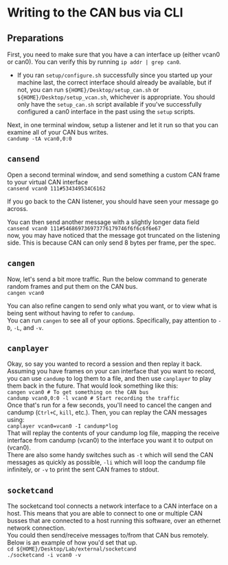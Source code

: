 # Writing to the CAN bus via CLI  
## Preparations  
First, you need to make sure that you have a can interface up (either vcan0 or can0).  You can verify this by running `ip addr | grep can0`.  
* If you ran `setup/configure.sh` successfully since you started up your machine last, the correct interface should already be available, but if not, you can run `${HOME}/Desktop/setup_can.sh` or `${HOME}/Desktop/setup_vcan.sh`, whichever is appropriate.  You should only have the `setup_can.sh` script available if you've successfully configured a can0 interface in the past using the `setup` scripts.  

Next, in one terminal window, setup a listener and let it run so that you can examine all of your CAN bus writes.  
`candump -tA vcan0,0:0`  

## `cansend`  
Open a second terminal window, and send something a custom CAN frame to your virtual CAN interface  
`cansend vcan0 111#534349534C6162`  
  
If you go back to the CAN listener, you should have seen your message go across.  
  
You can then send another message with a slightly longer data field  
`cansend vcan0 111#546869736973776179746f6f6c6f6e67`  
now, you may have noticed that the message got truncated on the listening side.  This is because CAN can only send 8 bytes per frame, per the spec.  
  
## `cangen`  
Now, let's send a bit more traffic.  Run the below command to generate random frames and put them on the CAN bus.  
`cangen vcan0`  
  
You can also refine cangen to send only what you want, or to view what is being sent without having to refer to `candump`.  
You can run `cangen` to see all of your options.  Specifically, pay attention to `-D`, `-L`, and `-v`.  
  
## `canplayer`  
Okay, so say you wanted to record a session and then replay it back.  Assuming you have frames on your can interface that you want to record, you can use `candump` to log them to a file, and then use `canplayer` to play them back in the future.  That would look something like this:  
`cangen vcan0 # To get something on the CAN bus`  
`candump vcan0,0:0 -l vcan0 # Start recording the traffic`  
Once that's run for a few seconds, you'll need to cancel the cangen and candump (`Ctrl+C`, `kill`, etc.).  Then, you can replay the CAN messages using:  
`canplayer vcan0=vcan0 -I candump*log`  
That will replay the contents of your candump log file, mapping the receive interface from candump (vcan0) to the interface you want it to output on (vcan0).  
There are also some handy switches such as `-t` which will send the CAN messages as quickly as possible, `-li` which will loop the candump file infinitely, or `-v` to print the sent CAN frames to stdout.  
  
## `socketcand`
The socketcand tool connects a network interface to a CAN interface on a host.  This means that you are able to connect to one or multiple CAN busses that are connected to a host running this software, over an ethernet network connection.  
You could then send/receive messages to/from that CAN bus remotely.  Below is an example of how you'd set that up.  
`cd ${HOME}/Desktop/Lab/external/socketcand`  
`./socketcand -i vcan0 -v`  


